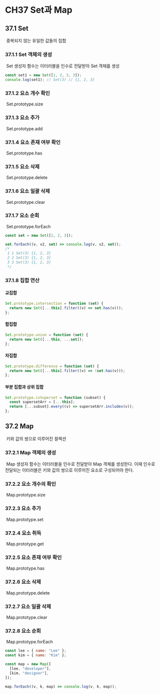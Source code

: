 # CH37 Set과 Map

## 37.1 Set

&nbsp;중복되지 않는 유일한 값들의 집합

### 37.1.1 Set 객체의 생성

&nbsp;Set 생성자 함수는 이터러블을 인수로 전달받아 Set 객체를 생성

```javascript
const set1 = new Set([1, 2, 3, 3]);
console.log(set1); // Set(3) // {1, 2, 3}
```

### 37.1.2 요소 개수 확인

&nbsp;Set.prototype.size

### 37.1.3 요소 추가

&nbsp;Set.prototype.add

### 37.1.4 요소 존재 여부 확인

&nbsp;Set.prototype.has

### 37.1.5 요소 삭제

&nbsp;Set.prototype.delete

### 37.1.6 요소 일괄 삭제

&nbsp;Set.prototype.clear

### 37.1.7 요소 순회

&nbsp;Set.prototype.forEach

```javascript
const set = new Set([1, 2, 3]);

set.forEach((v, v2, set) => console.log(v, v2, set));
/*
 1 1 Set(3) {1, 2, 3}
 2 2 Set(3) {1, 2, 3}
 3 3 Set(3) {1, 2, 3}
 */
```

### 37.1.8 집합 연산

#### 교집합

```javascript
Set.prototype.intersection = function (set) {
  return new Set([...this].filter((v) => set.has(v)));
};
```

#### 합집합

```javascript
Set.prototype.union = function (set) {
  return new Set([...this, ...set]);
};
```

#### 차집합

```javascript
Set.prototype.difference = function (set) {
  return new Set([...this].filter((v) => !set.has(v)));
};
```

#### 부분 집합과 상위 집합

```javascript
Set.prototype.isSuperset = function (subset) {
  const supersetArr = [...this];
  return [...subset].every((v) => supersetArr.includes(v));
};
```

## 37.2 Map

&nbsp;키와 값의 쌍으로 이루어진 컬렉션

### 37.2.1 Map 객체의 생성

&nbsp;Map 생성자 함수는 이터러블을 인수로 전달받아 Map 객체를 생성한다. 이때 인수로 전달되는 이터러블은 키와 값의 쌍으로 이루어진 요소로 구성되어야 한다.

### 37.2.2 요소 개수의 확인

&nbsp;Map.prototype.size

### 37.2.3 요소 추가

&nbsp;Map.prototype.set

### 37.2.4 요소 취득

&nbsp;Map.prototype.get

### 37.2.5 요소 존재 여부 확인

&nbsp;Map.prototype.has

### 37.2.6 요소 삭제

&nbsp;Map.prototype.delete

### 37.2.7 요소 일괄 삭제

&nbsp;Map.prototype.clear

### 37.2.8 요소 순회

&nbsp;Map.prototype.forEach

```javascript
const lee = { name: "Lee" };
const kim = { name: "Kim" };

const map = new Map([
  [lee, "developer"],
  [kim, "designer"],
]);

map.forEach((v, k, map) => console.log(v, k, map));
```
